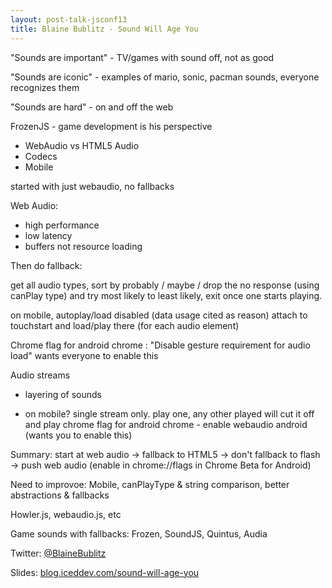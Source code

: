 ```yaml
---
layout: post-talk-jsconf13
title: Blaine Bublitz - Sound Will Age You
---
```


"Sounds are important" - TV/games with sound off, not as good

"Sounds are iconic" - examples of mario, sonic, pacman sounds, everyone
recognizes them

"Sounds are hard" - on and off the web

FrozenJS - game development is his perspective

- WebAudio vs HTML5 Audio
- Codecs
- Mobile

started with just webaudio, no fallbacks

Web Audio:
* high performance
* low latency
* buffers not resource loading

Then do fallback:

get all audio types, sort by probably / maybe / drop the no response (using
canPlay type) and try most likely to least likely, exit once one starts
playing.

on mobile, autoplay/load disabled (data usage cited as reason)
attach to touchstart and load/play there (for each audio element)

Chrome flag for android chrome : "Disable gesture requirement for audio load"
wants everyone to enable this

Audio streams
- layering of sounds

- on mobile? single stream only. play one, any other played will cut it off and
  play
chrome flag for android chrome - enable webaudio android (wants you to enable
this)

Summary:
start at web audio -> fallback to HTML5 -> don't fallback to flash -> push web
audio (enable in chrome://flags in Chrome Beta for Android)

Need to improvoe:
Mobile, canPlayType & string comparison, better abstractions & fallbacks

Howler.js, webaudio.js, etc

Game sounds with fallbacks:
Frozen, SoundJS, Quintus, Audia

Twitter: [@BlaineBublitz](http://twitter.com/blainebublitz)

Slides: [blog.iceddev.com/sound-will-age-you](http://blog.iceddev.com/sound-will-age-you)
